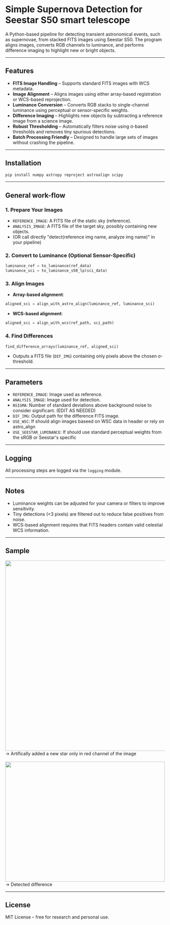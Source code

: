 # Simple Supernova Detection for Seestar S50 smart telescope

A Python-based pipeline for detecting transient astronomical events, such as supernovae, from stacked FITS images using Seestar S50. The program aligns images, converts RGB channels to luminance, and performs difference imaging to highlight new or bright objects.

---

## Features

- **FITS Image Handling** – Supports standard FITS images with WCS metadata.
- **Image Alignment** – Aligns images using either array-based registration or WCS-based reprojection.
- **Luminance Conversion** – Converts RGB stacks to single-channel luminance using perceptual or sensor-specific weights.
- **Difference Imaging** – Highlights new objects by subtracting a reference image from a science image.
- **Robust Thresholding** – Automatically filters noise using σ-based thresholds and removes tiny spurious detections.
- **Batch Processing Friendly** – Designed to handle large sets of images without crashing the pipeline.

---

## Installation

```bash
pip install numpy astropy reproject astroalign scipy
```

---

## General work-flow

### 1. Prepare Your Images

- `REFERENCE_IMAGE`: A FITS file of the static sky (reference).
- `ANALYSIS_IMAGE`: A FITS file of the target sky, possibly containing new objects.
- (OR call directly "detect(reference img name, analyze img name)" in your pipeline)

### 2. Convert to Luminance (Optional Sensor-Specific)

```python
luminance_ref = to_luminance(ref_data)
luminance_sci = to_luminance_s50_lp(sci_data)
```

### 3. Align Images

- **Array-based alignment**:

```python
aligned_sci = align_with_astro_align(luminance_ref, luminance_sci)
```

- **WCS-based alignment**:

```python
aligned_sci = align_with_wcs(ref_path, sci_path)
```

### 4. Find Differences

```python
find_difference_arrays(luminance_ref, aligned_sci)
```

- Outputs a FITS file (`DIF_IMG`) containing only pixels above the chosen σ-threshold.

---

## Parameters
- `REFERENCE_IMAGE`: Image used as reference.
- `ANALYSIS_IMAGE`: Image used for detection.
- `NSIGMA`: Number of standard deviations above background noise to consider significant. (EDIT AS NEEDED)
- `DIF_IMG`: Output path for the difference FITS image.
- `USE_WSC`: If should align images baseed on WSC data in header or rely on astro_align 
- `USE_SEESTAR_LUMINANCE`: If should use standard perceptual weights from the sRGB or Seestar's specific

---

## Logging

All processing steps are logged via the `logging` module.

---

## Notes

- Luminance weights can be adjusted for your camera or filters to improve sensitivity.
- Tiny detections (<3 pixels) are filtered out to reduce false positives from noise.
- WCS-based alignment requires that FITS headers contain valid celestial WCS information.

---
## Sample
<img width="1633" height="601" alt="" src="https://github.com/user-attachments/assets/9b8bbb4f-e087-4036-94d9-c47f6d31d573" /><br>
-> Artifically added a new star only in red channel of the image<br>
<br>
<img width="504" height="379" alt="" src="https://github.com/user-attachments/assets/3c96dbfd-6064-48dd-bacf-70eb920a18f1" /><br>
-> Detected difference

---

## License

MIT License – free for research and personal use.

